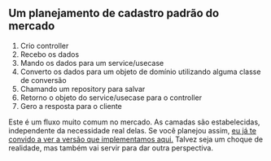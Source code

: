 ## Um planejamento de cadastro padrão do mercado

1. Crio controller
2. Recebo os dados
3. Mando os dados para um service/usecase
4. Converto os dados para um objeto de domínio utilizando alguma classe de conversão
5. Chamando um repository para salvar
6. Retorno o objeto do service/usecase para o controller
7. Gero a resposta para o cliente

Este é um fluxo muito comum no mercado. As camadas são estabelecidas, independente da necessidade real delas. Se você planejou assim, [eu já te convido a ver a versão que implementamos aqui.](https://github.com/albertotavareszup/nosso-cartao-v2/blob/cria-proposta/src/main/java/br/com/zup/nossocartao/novaproposta/CriaNovaPropostaController.java) Talvez seja um choque de realidade, mas também vai servir para dar outra perspectiva. 
